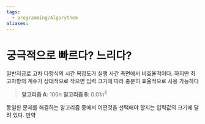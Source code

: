 ```yaml
---
tags:
  - programming/Algorythem
aliases:
---
```

# 궁극적으로 빠르다? 느리다?
일반저긍로 고차 다항식의 시간 복잡도가 실행 사간 측면에서 비효율적이다. 하지만 최고차항의 계수가 상대적으로 작으면 입력 크기에 따라 충분히 효율적으로 사용 가능하다

>**알고리즘 A**: $100n$
>**알고리즘 B**: $0.01n^2$

동일한 문제를 해결하는 알고리즘 중에서 어떤것을 선택해야 할지는 입력값의 크기에 달려 있다.
만약 